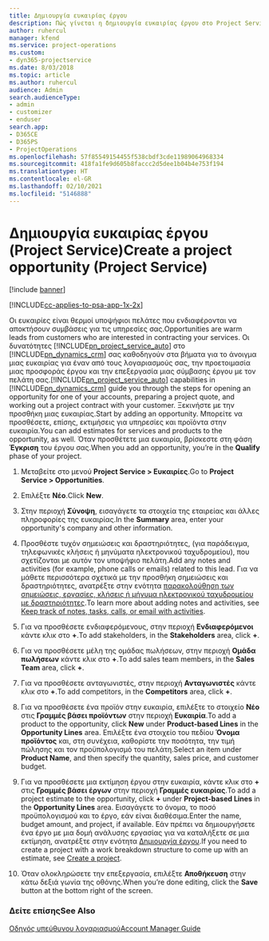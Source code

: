 ```yaml
---
title: Δημιουργία ευκαιρίας έργου
description: Πώς γίνεται η δημιουργία ευκαιρίας έργου στο Project Service
author: ruhercul
manager: kfend
ms.service: project-operations
ms.custom:
- dyn365-projectservice
ms.date: 8/03/2018
ms.topic: article
ms.author: ruhercul
audience: Admin
search.audienceType:
- admin
- customizer
- enduser
search.app:
- D365CE
- D365PS
- ProjectOperations
ms.openlocfilehash: 57f85549154455f538cbdf3cde11989064968334
ms.sourcegitcommit: 418fa1fe9d605b8faccc2d5dee1b04b4e753f194
ms.translationtype: HT
ms.contentlocale: el-GR
ms.lasthandoff: 02/10/2021
ms.locfileid: "5146888"
---
```

# <a name="create-a-project-opportunity-project-service"></a><span data-ttu-id="8e466-103">Δημιουργία ευκαιρίας έργου (Project Service)</span><span class="sxs-lookup"><span data-stu-id="8e466-103">Create a project opportunity (Project Service)</span></span>

[!include [banner](../includes/psa-now-project-operations.md)]

[!INCLUDE[cc-applies-to-psa-app-1x-2x](../includes/cc-applies-to-psa-app-1x-2x.md)]

<span data-ttu-id="8e466-104">Οι ευκαιρίες είναι θερμοί υποψήφιοι πελάτες που ενδιαφέρονται να αποκτήσουν συμβάσεις για τις υπηρεσίες σας.</span><span class="sxs-lookup"><span data-stu-id="8e466-104">Opportunities are warm leads from customers who are interested in contracting your services.</span></span> <span data-ttu-id="8e466-105">Οι δυνατότητες [!INCLUDE[pn_project_service_auto](../includes/pn-project-service-auto.md)] στο [!INCLUDE[pn_dynamics_crm](../includes/pn-dynamics-crm.md)] σας καθοδηγούν στα βήματα για το άνοιγμα μιας ευκαιρίας για έναν από τους λογαριασμούς σας, την προετοιμασία μιας προσφοράς έργου και την επεξεργασία μιας σύμβασης έργου με τον πελάτη σας.</span><span class="sxs-lookup"><span data-stu-id="8e466-105">[!INCLUDE[pn_project_service_auto](../includes/pn-project-service-auto.md)] capabilities in [!INCLUDE[pn_dynamics_crm](../includes/pn-dynamics-crm.md)] guide you through the steps for opening an opportunity for one of your accounts, preparing a project quote, and working out a project contract with your customer.</span></span> <span data-ttu-id="8e466-106">Ξεκινήστε με την προσθήκη μιας ευκαιρίας.</span><span class="sxs-lookup"><span data-stu-id="8e466-106">Start by adding an opportunity.</span></span> <span data-ttu-id="8e466-107">Μπορείτε να προσθέσετε, επίσης, εκτιμήσεις για υπηρεσίες και προϊόντα στην ευκαιρία.</span><span class="sxs-lookup"><span data-stu-id="8e466-107">You can add estimates for services and products to the opportunity, as well.</span></span> <span data-ttu-id="8e466-108">Όταν προσθέτετε μια ευκαιρία, βρίσκεστε στη φάση **Έγκριση** του έργου σας.</span><span class="sxs-lookup"><span data-stu-id="8e466-108">When you add an opportunity, you’re in the **Qualify** phase of your project.</span></span>  
  
1.  <span data-ttu-id="8e466-109">Μεταβείτε στο μενού **Project Service > Ευκαιρίες**.</span><span class="sxs-lookup"><span data-stu-id="8e466-109">Go to **Project Service > Opportunities**.</span></span>  
  
2.  <span data-ttu-id="8e466-110">Επιλέξτε **Νέο**.</span><span class="sxs-lookup"><span data-stu-id="8e466-110">Click **New**.</span></span>  
  
3.  <span data-ttu-id="8e466-111">Στην περιοχή **Σύνοψη**, εισαγάγετε τα στοιχεία της εταιρείας και άλλες πληροφορίες της ευκαιρίας.</span><span class="sxs-lookup"><span data-stu-id="8e466-111">In the **Summary** area, enter your opportunity's company and other information.</span></span>  
  
4.  <span data-ttu-id="8e466-112">Προσθέστε τυχόν σημειώσεις και δραστηριότητες, (για παράδειγμα, τηλεφωνικές κλήσεις ή μηνύματα ηλεκτρονικού ταχυδρομείου), που σχετίζονται με αυτόν τον υποψήφιο πελάτη.</span><span class="sxs-lookup"><span data-stu-id="8e466-112">Add any notes and activities (for example, phone calls or emails) related to this lead.</span></span> <span data-ttu-id="8e466-113">Για να μάθετε περισσότερα σχετικά με την προσθήκη σημειώσεις και δραστηριότητες, ανατρέξτε στην ενότητα [παρακολούθηση των σημειώσεις, εργασίες, κλήσεις ή μήνυμα ηλεκτρονικού ταχυδρομείου με δραστηριότητες](https://docs.microsoft.com/dynamics365/customerengagement/on-premises/basics/work-with-activities).</span><span class="sxs-lookup"><span data-stu-id="8e466-113">To learn more about adding notes and activities, see [Keep track of notes, tasks, calls, or email with activities](https://docs.microsoft.com/dynamics365/customerengagement/on-premises/basics/work-with-activities).</span></span>  
  
5.  <span data-ttu-id="8e466-114">Για να προσθέσετε ενδιαφερόμενους, στην περιοχή **Ενδιαφερόμενοι** κάντε κλικ στο **+**.</span><span class="sxs-lookup"><span data-stu-id="8e466-114">To add stakeholders, in the **Stakeholders** area, click **+**.</span></span>  
  
6.  <span data-ttu-id="8e466-115">Για να προσθέσετε μέλη της ομάδας πωλήσεων, στην περιοχή **Ομάδα πωλήσεων** κάντε κλικ στο **+**.</span><span class="sxs-lookup"><span data-stu-id="8e466-115">To add sales team members, in the **Sales Team** area, click **+**.</span></span>  
  
7.  <span data-ttu-id="8e466-116">Για να προσθέσετε ανταγωνιστές, στην περιοχή **Ανταγωνιστές** κάντε κλικ στο **+**.</span><span class="sxs-lookup"><span data-stu-id="8e466-116">To add competitors, in the **Competitors** area, click **+**.</span></span>  
  
8.  <span data-ttu-id="8e466-117">Για να προσθέσετε ένα προϊόν στην ευκαιρία, επιλέξτε το στοιχείο **Νέο** στις **Γραμμές βάσει προϊόντων** στην περιοχή **Ευκαιρία**.</span><span class="sxs-lookup"><span data-stu-id="8e466-117">To add a product to the opportunity, click **New** under **Product-based Lines** in the **Opportunity Lines** area.</span></span> <span data-ttu-id="8e466-118">Επιλέξτε ένα στοιχείο του πεδίου **Όνομα προϊόντος** και, στη συνέχεια, καθορίστε την ποσότητα, την τιμή πώλησης και τον προϋπολογισμό του πελάτη.</span><span class="sxs-lookup"><span data-stu-id="8e466-118">Select an item under **Product Name**, and then specify the quantity, sales price, and customer budget.</span></span>  
  
9. <span data-ttu-id="8e466-119">Για να προσθέσετε μια εκτίμηση έργου στην ευκαιρία, κάντε κλικ στο **+** στις **Γραμμές βάσει έργων** στην περιοχή **Γραμμές ευκαιρίας**.</span><span class="sxs-lookup"><span data-stu-id="8e466-119">To add a project estimate to the opportunity, click **+** under **Project-based Lines** in the **Opportunity Lines** area.</span></span> <span data-ttu-id="8e466-120">Εισαγάγετε το όνομα, το ποσό προϋπολογισμού και το έργο, εάν είναι διαθέσιμα.</span><span class="sxs-lookup"><span data-stu-id="8e466-120">Enter the name, budget amount, and project, if available.</span></span> <span data-ttu-id="8e466-121">Εάν πρέπει να δημιουργήσετε ένα έργο με μια δομή ανάλυσης εργασίας για να καταλήξετε σε μια εκτίμηση, ανατρέξτε στην ενότητα [Δημιουργία έργου](../psa/create-project.md).</span><span class="sxs-lookup"><span data-stu-id="8e466-121">If you need to create a project with a work breakdown structure to come up with an estimate, see [Create a project](../psa/create-project.md).</span></span>  
  
10. <span data-ttu-id="8e466-122">Όταν ολοκληρώσετε την επεξεργασία, επιλέξτε **Αποθήκευση** στην κάτω δεξιά γωνία της οθόνης.</span><span class="sxs-lookup"><span data-stu-id="8e466-122">When you’re done editing, click the **Save** button at the bottom right of the screen.</span></span>  
  
### <a name="see-also"></a><span data-ttu-id="8e466-123">Δείτε επίσης</span><span class="sxs-lookup"><span data-stu-id="8e466-123">See Also</span></span>  
 [<span data-ttu-id="8e466-124">Οδηγός υπεύθυνου λογαριασμού</span><span class="sxs-lookup"><span data-stu-id="8e466-124">Account Manager Guide</span></span>](../psa/account-manager-guide.md)
